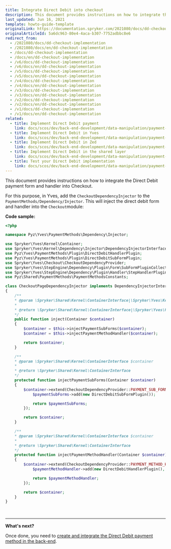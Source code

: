 ```yaml
---
title: Integrate Direct Debit into checkout
description: This document provides instructions on how to integrate the Direct Debit payment form and handler into Checkout.
last_updated: Jun 16, 2021
template: howto-guide-template
originalLink: https://documentation.spryker.com/2021080/docs/dd-checkout-implementation
originalArticleId: 5a6dc963-80e4-4aca-b307-7752adbbc8e6
redirect_from:
  - /2021080/docs/dd-checkout-implementation
  - /2021080/docs/en/dd-checkout-implementation
  - /docs/dd-checkout-implementation
  - /docs/en/dd-checkout-implementation
  - /v6/docs/dd-checkout-implementation
  - /v6/docs/en/dd-checkout-implementation
  - /v5/docs/dd-checkout-implementation
  - /v5/docs/en/dd-checkout-implementation
  - /v4/docs/dd-checkout-implementation
  - /v4/docs/en/dd-checkout-implementation
  - /v3/docs/dd-checkout-implementation
  - /v3/docs/en/dd-checkout-implementation
  - /v2/docs/dd-checkout-implementation
  - /v2/docs/en/dd-checkout-implementation
  - /v1/docs/dd-checkout-implementation
  - /v1/docs/en/dd-checkout-implementation
related:
  - title: Implement Direct Debit payment
    link: docs/scos/dev/back-end-development/data-manipulation/payment-methods/direct-debit-example-implementation/implement-direct-debit-payment.html
  - title: Implement Direct Debit in Yves
    link: docs/scos/dev/back-end-development/data-manipulation/payment-methods/direct-debit-example-implementation/implement-direct-debit-in-yves.html
  - title: Implement Direct Debit in Zed
    link: docs/scos/dev/back-end-development/data-manipulation/payment-methods/direct-debit-example-implementation/implementation-of-direct-debit-in-zed.html
  - title: Implement Direct Debit in the shared layer
    link: docs/scos/dev/back-end-development/data-manipulation/payment-methods/direct-debit-example-implementation/implement-direct-debit-in-the-shared-layer.html
  - title: Test your Direct Debit implementation
    link: docs/scos/dev/back-end-development/data-manipulation/payment-methods/direct-debit-example-implementation/testing-your-direct-debit-implementation.html
---
```


This document provides instructions on how to integrate the Direct Debit payment form and handler into Checkout.

For this purpose, in Yves, add the `CheckoutDependencyInjector` to the `PaymentMethods/Dependency/Injector`. This will inject the direct debit form and handler into the `Checkout`module:

**Code sample:**

```php
<?php

namespace Pyz\Yves\PaymentMethods\Dependency\Injector;

use Spryker\Yves\Kernel\Container;
use Spryker\Yves\Kernel\Dependency\Injector\DependencyInjectorInterface;
use Pyz\Yves\PaymentMethods\Plugin\DirectDebitHandlerPlugin;
use Pyz\Yves\PaymentMethods\Plugin\DirectDebitSubFormPlugin;
use Spryker\Yves\Checkout\CheckoutDependencyProvider;
use Spryker\Yves\StepEngine\Dependency\Plugin\Form\SubFormPluginCollection;
use Spryker\Yves\StepEngine\Dependency\Plugin\Handler\StepHandlerPluginCollection;
use Pyz\Shared\PaymentMethods\PaymentMethodsConstants;

class CheckoutPageDependencyInjector implements DependencyInjectorInterface
{
	/**
	* @param \Spryker\Shared\Kernel\ContainerInterface|\Spryker\Yves\Kernel\Container $container
	*
	* @return \Spryker\Shared\Kernel\ContainerInterface|\Spryker\Yves\Kernel\Container
	*/
	public function inject(Container $container)
	{
		$container = $this->injectPaymentSubForms($container);
		$container = $this->injectPaymentMethodHandler($container);

		return $container;
	}

	/**
	* @param \Spryker\Shared\Kernel\ContainerInterface $container
	*
	* @return \Spryker\Shared\Kernel\ContainerInterface
	*/
	protected function injectPaymentSubForms(Container $container)
	{
		$container->extend(CheckoutDependencyProvider::PAYMENT_SUB_FORMS, function (SubFormPluginCollection $paymentSubForms) {
			$paymentSubForms->add(new DirectDebitSubFormPlugin());

			return $paymentSubForms;
		});

		return $container;
	}

	/**
	* @param \Spryker\Shared\Kernel\ContainerInterface $container
	*
	* @return \Spryker\Shared\Kernel\ContainerInterface
	*/
	protected function injectPaymentMethodHandler(Container $container)
	{
		$container->extend(CheckoutDependencyProvider::PAYMENT_METHOD_HANDLER, function (StepHandlerPluginCollection $paymentMethodHandler) {
			$paymentMethodHandler->add(new DirectDebitHandlerPlugin(), PaymentMethodsConstants::PAYMENT_METHOD_DIRECTDEBIT);

			return $paymentMethodHandler;
		});

		return $container;
	}
}

```

<br>

<!--{% info_block errorBox %}
If you re-created this example in Demoshop, perform some adjustments on the `selectPayment()` from `checkout.js`.
{% endinfo_block %}-->
***
**What's next?**

Once done, you need to [create and integrate the Direct Debit payment method in the back-end](/docs/scos/dev/back-end-development/data-manipulation/payment-methods/direct-debit-example-implementation/implementation-of-direct-debit-in-zed.html).
